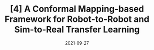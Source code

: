 ---
title: "[4] A Conformal Mapping-based Framework for Robot-to-Robot and Sim-to-Real Transfer Learning"
collection: publications
detail: "enabled"
# permalink: /publication/SCM-IROS2021
permalink: /research/SCM
# excerpt: 'This paper is about the number 2. The number 3 is left for future work.'
date: 2021-09-27
venue: '2021 IEEE/RSJ International Conference on Intelligent Robots and Systems (IROS)'
paperurl: '/files/pdf/publications/A_Conformal_Mapping-based_Framework_for_Robot-to-Robot_and_Sim-to-Real_Transfer_Learning.pdf'
link: 'https://ieeexplore.ieee.org/abstract/document/9636682'
citation: '<strong>Gao, S.</strong> and Bezzo, N., 2021, September. A Conformal Mapping-based Framework for Robot-to-Robot and Sim-to-Real Transfer Learning. In 2021 IEEE/RSJ International Conference on Intelligent Robots and Systems (<strong>IROS</strong>) (pp. 1289-1295). IEEE.'
order_number: 60
---